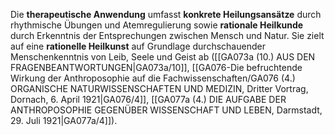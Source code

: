 
Die **therapeutische Anwendung** umfasst **konkrete Heilungsansätze** durch rhythmische Übungen und Atemregulierung sowie **rationale Heilkunde** durch Erkenntnis der Entsprechungen zwischen Mensch und Natur. Sie zielt auf eine **rationelle Heilkunst** auf Grundlage durchschauender Menschenkenntnis von Leib, Seele und Geist ab ([[GA073a (10.) AUS DEN FRAGENBEANTWORTUNGEN|GA073a/10]], [[GA076-Die befruchtende Wirkung der Anthroposophie auf die Fachwissenschaften/GA076 (4.) ORGANISCHE NATURWISSENSCHAFTEN UND MEDIZIN, Dritter Vortrag, Dornach, 6. April 1921|GA076/4]], [[GA077a (4.) DIE AUFGABE DER ANTHROPOSOPHIE GEGENÜBER WISSENSCHAFT UND LEBEN, Darmstadt, 29. Juli 1921|GA077a/4]]).
